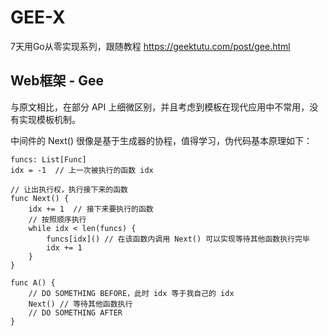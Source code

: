 # GEE-X

7天用Go从零实现系列，跟随教程 https://geektutu.com/post/gee.html

## Web框架 - Gee

与原文相比，在部分 API 上细微区别，并且考虑到模板在现代应用中不常用，没有实现模板机制。

中间件的 Next() 很像是基于生成器的协程，值得学习，伪代码基本原理如下：

```
funcs: List[Func]
idx = -1  // 上一次被执行的函数 idx

// 让出执行权，执行接下来的函数
func Next() {
    idx += 1  // 接下来要执行的函数
    // 按照顺序执行
    while idx < len(funcs) {
        funcs[idx]() // 在该函数内调用 Next() 可以实现等待其他函数执行完毕
        idx += 1
    }
}

func A() {
    // DO SOMETHING BEFORE，此时 idx 等于我自己的 idx
    Next() // 等待其他函数执行
    // DO SOMETHING AFTER
}
```

